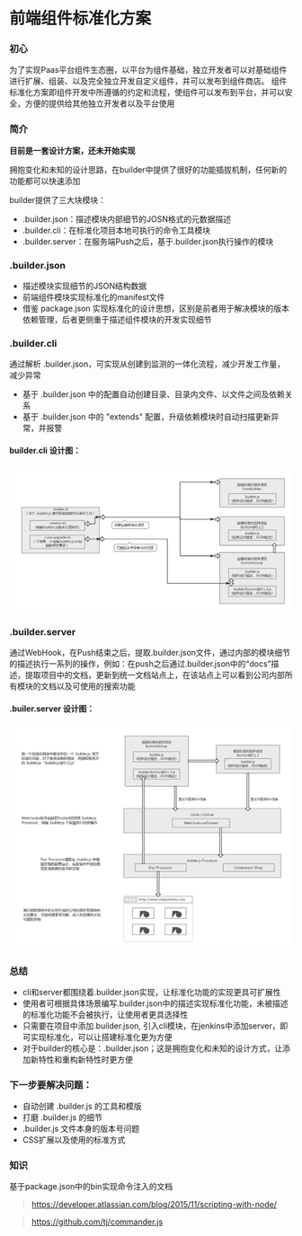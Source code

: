 
前端组件标准化方案
===============

### 初心
为了实现Paas平台组件生态圈，以平台为组件基础，独立开发者可以对基础组件进行扩展、组装、以及完全独立开发自定义组件，并可以发布到组件商店。
组件标准化方案即组件开发中所遵循的约定和流程，使组件可以发布到平台，并可以安全，方便的提供给其他独立开发者以及平台使用

### 简介
**目前是一套设计方案，还未开始实现**

拥抱变化和未知的设计思路，在builder中提供了很好的功能插拔机制，任何新的功能都可以快速添加

builder提供了三大块模块：
* .builder.json：描述模块内部细节的JOSN格式的元数据描述
* .builder.cli：在标准化项目本地可执行的命令工具模块
* .builder.server：在服务端Push之后，基于.builder.json执行操作的模块

### .builder.json
* 描述模块实现细节的JSON结构数据
* 前端组件模块实现标准化的manifest文件
* 借鉴 package.json 实现标准化的设计思想，区别是前者用于解决模块的版本依赖管理，后者更侧重于描述组件模块的开发实现细节

### .builder.cli
通过解析 .builder.json，可实现从创建到监测的一体化流程，减少开发工作量，减少异常

* 基于 .builder.json 中的配置自动创建目录、目录内文件、以文件之间及依赖关系
* 基于 .builder.json 中的 "extends" 配置，升级依赖模块时自动扫描更新异常，并报警

#### builder.cli 设计图：
![images](/builder.png "设计思路")

### .builder.server
通过WebHook，在Push结束之后，提取.builder.json文件，通过内部的模块细节的描述执行一系列的操作，例如：在push之后通过.builder.json中的“docs”描述，提取项目中的文档，更新到统一文档站点上，在该站点上可以看到公司内部所有模块的文档以及可使用的搜索功能

#### .builer.server 设计图：
![images](/githooks.png "服务端标准化")

### 总结
* cli和server都围绕着.builder.json实现，让标准化功能的实现更具可扩展性
* 使用者可根据具体场景编写.builder.json中的描述实现标准化功能，未被描述的标准化功能不会被执行，让使用者更具选择性
* 只需要在项目中添加.builder.json, 引入cli模块，在jenkins中添加server，即可实现标准化，可以让搭建标准化更为方便
* 对于builder的核心是：.builder.json；这是拥抱变化和未知的设计方式，让添加新特性和重构新特性时更方便

### 下一步要解决问题：
* 自动创建 .builder.js 的工具和模版
* 打磨 .builder.js 的细节
* .builder.js 文件本身的版本号问题
* CSS扩展以及使用的标准方式

### 知识
基于package.json中的bin实现命令注入的文档
> https://developer.atlassian.com/blog/2015/11/scripting-with-node/

> https://github.com/tj/commander.js
